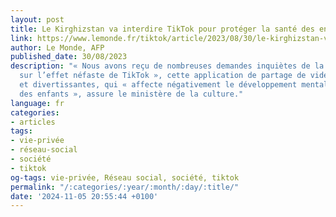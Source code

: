 ```yaml
---
layout: post
title: Le Kirghizstan va interdire TikTok pour protéger la santé des enfants
link: https://www.lemonde.fr/tiktok/article/2023/08/30/le-kirghizstan-va-interdire-tiktok-pour-proteger-la-sante-des-enfants_6187096_6013190.html
author: Le Monde, AFP
published_date: 30/08/2023
description: "« Nous avons reçu de nombreuses demandes inquiètes de la part d’ONG
  sur l’effet néfaste de TikTok », cette application de partage de vidéos courtes
  et divertissantes, qui « affecte négativement le développement mental et la santé
  des enfants », assure le ministère de la culture."
language: fr
categories:
- articles
tags:
- vie-privée
- réseau-social
- société
- tiktok
og-tags: vie-privée, Réseau social, société, tiktok
permalink: "/:categories/:year/:month/:day/:title/"
date: '2024-11-05 20:55:44 +0100'
---
```

